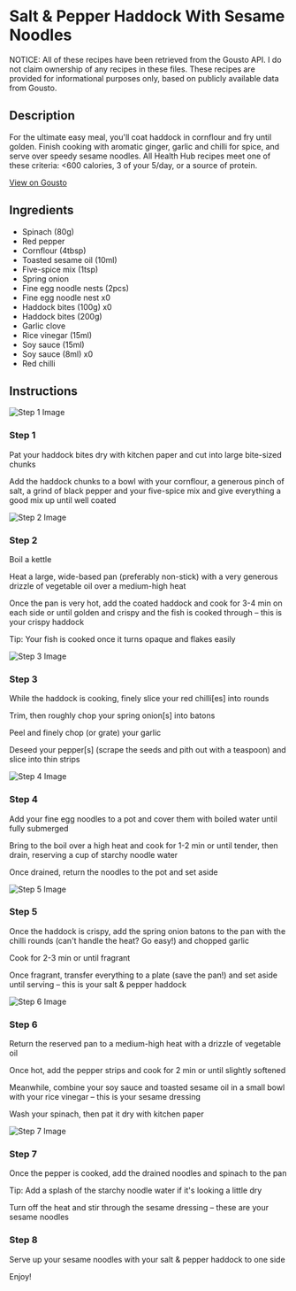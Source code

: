 # Salt & Pepper Haddock With Sesame Noodles

NOTICE: All of these recipes have been retrieved from the Gousto API. I do not claim ownership of any recipes in these files. These recipes are provided for informational purposes only, based on publicly available data from Gousto.

## Description

For the ultimate easy meal, you'll coat haddock in cornflour and fry until golden. Finish cooking with aromatic ginger, garlic and chilli for spice, and serve over speedy sesame noodles. All Health Hub recipes meet one of these criteria: <600 calories, 3 of your 5/day, or a source of protein.


[View on Gousto](https://www.gousto.co.uk/recipes/cookbook/salt-pepper-haddock-with-sesame-noodles)

## Ingredients

- Spinach (80g)
- Red pepper
- Cornflour (4tbsp)
- Toasted sesame oil (10ml)
- Five-spice mix (1tsp)
- Spring onion
- Fine egg noodle nests (2pcs)
- Fine egg noodle nest x0
- Haddock bites (100g) x0
- Haddock bites (200g)
- Garlic clove
- Rice vinegar (15ml)
- Soy sauce (15ml)
- Soy sauce (8ml) x0
- Red chilli

## Instructions

![Step 1 Image](https://production-media.gousto.co.uk/cms/recipe-step-image/Step-1-1657108033197-x200.jpg)

### Step 1

Pat your haddock bites dry with kitchen paper and cut into large bite-sized chunks

Add the haddock chunks to a bowl with your cornflour, a generous pinch of salt, a grind of black pepper and your five-spice mix and give everything a good mix up until well coated

![Step 2 Image](https://production-media.gousto.co.uk/cms/recipe-step-image/Step-2-1657108037139-x200.jpg)

### Step 2

Boil a kettle

Heat a large, wide-based pan (preferably non-stick) with a very generous drizzle of vegetable oil over a medium-high heat

Once the pan is very hot, add the coated haddock and cook for 3-4 min on each side or until golden and crispy and the fish is cooked through – this is your crispy haddock

Tip: Your fish is cooked once it turns opaque and flakes easily

![Step 3 Image](https://production-media.gousto.co.uk/cms/recipe-step-image/Step-3-1657108041379-x200.jpg)

### Step 3

While the haddock is cooking, finely slice your red chilli[es] into rounds

Trim, then roughly chop your spring onion[s]<span class="text-danger"> </span>into batons

Peel and finely chop (or grate) your garlic

Deseed your pepper[s] (scrape the seeds and pith out with a teaspoon) and slice into thin strips

![Step 4 Image](https://production-media.gousto.co.uk/cms/recipe-step-image/Step-4-1657108045334-x200.jpg)

### Step 4

Add your fine egg noodles to a pot and cover them with boiled water until fully submerged

Bring to the boil over a high heat and cook for 1-2 min or until tender, then drain, reserving a cup of starchy noodle water

Once drained, return the noodles to the pot and set aside

![Step 5 Image](https://production-media.gousto.co.uk/cms/recipe-step-image/Step-5-1657108049088-x200.jpg)

### Step 5

Once the haddock is crispy, add the spring onion batons to the pan with the chilli rounds (can't handle the heat? Go easy!) and chopped garlic

Cook for 2-3 min or until fragrant

Once fragrant, transfer everything to a plate (save the pan!) and set aside until serving – this is your salt & pepper haddock

![Step 6 Image](https://production-media.gousto.co.uk/cms/recipe-step-image/Step-6-1657108053029-x200.jpg)

### Step 6

Return the reserved pan to a medium-high heat with a drizzle of vegetable oil

Once hot, add the pepper strips and cook for 2 min or until slightly softened

Meanwhile, combine your soy sauce and toasted sesame oil in a small bowl with your rice vinegar – this is your sesame dressing

Wash your spinach, then pat it dry with kitchen paper

![Step 7 Image](https://production-media.gousto.co.uk/cms/recipe-step-image/Step-7-1657108057376-x200.jpg)

### Step 7

Once the pepper is cooked, add the drained noodles and spinach to the pan

Tip: Add a splash of the starchy noodle water if it's looking a little dry

Turn off the heat and stir through the sesame dressing – these are your sesame noodles

### Step 8

Serve up your sesame noodles with your salt & pepper haddock to one side

Enjoy!

